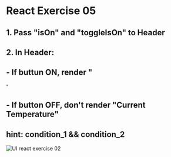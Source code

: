# React Exercise 05

## 1. Pass "isOn" and "toggleIsOn" to Header

## 2. In Header:

## - If buttun ON, render "
"

## - If button OFF, don't render "Current Temperature"

## hint: condition_1 && condition_2

![UI react exercise 02](react_jsx_exercise_02.png)
